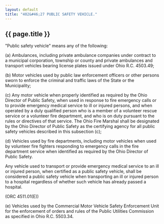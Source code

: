 ```yaml
---
layout: default 
title: "402&#46;27 PUBLIC SAFETY VEHICLE."
---
```


{{ page.title }}
----------------

"Public safety vehicle" means any of the following:

​(a) Ambulances, including private ambulance companies under contract to
a municipal corporation, township or county and private ambulances and
transport vehicles bearing license plates issued under Ohio R.C.
4503.49;

​(b) Motor vehicles used by public law enforcement officers or other
persons sworn to enforce the criminal and traffic laws of the State or
the Municipality;

​(c) Any motor vehicle when properly identified as required by the Ohio
Director of Public Safety, when used in response to fire emergency calls
or to provide emergency medical service to ill or injured persons, and
when operated by a duly qualified person who is a member of a volunteer
rescue service or a volunteer fire department, and who is on duty
pursuant to the rules or directives of that service. The Ohio Fire
Marshal shall be designated by the Ohio Director of Public Safety as the
certifying agency for all public safety vehicles described in this
subsection (c);

​(d) Vehicles used by fire departments, including motor vehicles when
used by volunteer fire fighters responding to emergency calls in the
fire department service when identified as required by the Ohio Director
of Public Safety.

Any vehicle used to transport or provide emergency medical service to an
ill or injured person, when certified as a public safety vehicle, shall
be considered a public safety vehicle when transporting an ill or
injured person to a hospital regardless of whether such vehicle has
already passed a hospital.

(ORC 4511.01(E))

​(e) Vehicles used by the Commercial Motor Vehicle Safety Enforcement
Unit for the enforcement of orders and rules of the Public Utilities
Commission as specified in Ohio R.C. 5503.34.
